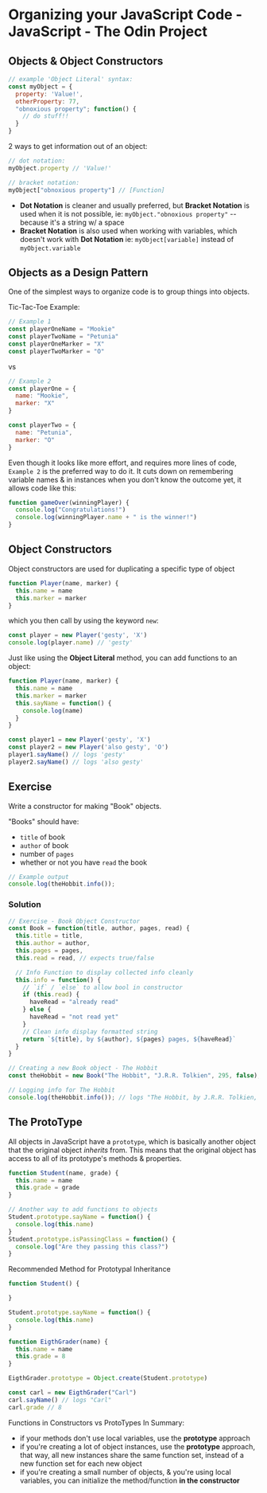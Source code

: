 # Organizing your JavaScript Code - JavaScript - The Odin Project

## Objects & Object Constructors
```javascript
// example 'Object Literal' syntax:
const myObject = {
  property: 'Value!',
  otherProperty: 77,
  "obnoxious property"; function() {
    // do stuff!!
  }
}
```

2 ways to get information out of an object:
```javascript
// dot notation:
myObject.property // 'Value!'

// bracket notation:
myObject["obnoxious property"] // [Function]
```
- **Dot Notation** is cleaner and usually preferred, 
but **Bracket Notation** is used when it is not possible, ie:
`myObject."obnoxious property"` -- because it's a string w/ a space
- **Bracket Notation** is also used when working with variables, which
doesn't work with **Dot Notation** ie: `myObject[variable]` instead of `myObject.variable`

## Objects as a Design Pattern
One of the simplest ways to organize code is to group things into objects.

Tic-Tac-Toe Example:
```javascript
// Example 1
const playerOneName = "Mookie"
const playerTwoName = "Petunia"
const playerOneMarker = "X"
const playerTwoMarker = "O"
```
vs
```javascript
// Example 2
const playerOne = {
  name: "Mookie",
  marker: "X"
}

const playerTwo = {
  name: "Petunia",
  marker: "O"
}
```
Even though it looks like more effort, and requires more lines of code, `Example 2` is 
the preferred way to do it. It cuts down on remembering variable names & in instances 
when you don't know the outcome yet, it allows code like this:
```javascript
function gameOver(winningPlayer) {
  console.log("Congratulations!")
  console.log(winningPlayer.name + " is the winner!")
}
```

## Object Constructors
Object constructors are used for duplicating a specific type of object
```javascript
function Player(name, marker) {
  this.name = name
  this.marker = marker
}
```
which you then call by using the keyword `new`:
```javascript
const player = new Player('gesty', 'X')
console.log(player.name) // 'gesty'
```
Just like using the **Object Literal** method, you can add functions to an object:
```javascript
function Player(name, marker) {
  this.name = name
  this.marker = marker
  this.sayName = function() {
    console.log(name)
  }
}

const player1 = new Player('gesty', 'X')
const player2 = new Player('also gesty', 'O')
player1.sayName() // logs 'gesty'
player2.sayName() // logs 'also gesty'
```

## Exercise
Write a constructor for making "Book" objects.

"Books" should have:
- `title` of book
- `author` of book
- number of `pages`
- whether or not you have `read` the book

```javascript
// Example output
console.log(theHobbit.info());
```

### Solution
```javascript
// Exercise - Book Object Constructor
const Book = function(title, author, pages, read) {
  this.title = title,
  this.author = author,
  this.pages = pages,
  this.read = read, // expects true/false

  // Info Function to display collected info cleanly
  this.info = function() {
    // `if` / `else` to allow bool in constructor
    if (this.read) {
      haveRead = "already read"
    } else {
      haveRead = "not read yet"
    }
    // Clean info display formatted string
    return `${title}, by ${author}, ${pages} pages, ${haveRead}`
  }
}

// Creating a new Book object - The Hobbit
const theHobbit = new Book("The Hobbit", "J.R.R. Tolkien", 295, false);

// Logging info for The Hobbit
console.log(theHobbit.info()); // logs "The Hobbit, by J.R.R. Tolkien, 295 pages, not read yet"
```


## The ProtoType
All objects in JavaScript have a `prototype`, which is basically another object
that the original object *inherits* from. This means that the original object 
has access to all of its prototype's methods & properties.
```javascript
function Student(name, grade) {
  this.name = name
  this.grade = grade
}

// Another way to add functions to objects
Student.prototype.sayName = function() {
  console.log(this.name)
}
Student.prototype.isPassingClass = function() {
  console.log("Are they passing this class?")
}
```

Recommended Method for Prototypal Inheritance
```javascript
function Student() {

}

Student.prototype.sayName = function() {
  console.log(this.name)
}

function EigthGrader(name) {
  this.name = name
  this.grade = 8
}

EigthGrader.prototype = Object.create(Student.prototype)

const carl = new EigthGrader("Carl")
carl.sayName() // logs "Carl"
carl.grade // 8
```

Functions in Constructors vs ProtoTypes In Summary:
- if your methods don't use local variables, use the **prototype** approach
- if you're creating a lot of object instances, use the **prototype** approach,
that way, all new instances share the same function set, instead of a new 
function set for each new object
- if you're creating a small number of objects, & you're using local 
variables, you can initialize the method/function **in the constructor**

